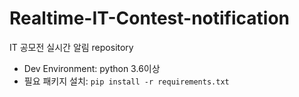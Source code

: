 # Realtime-IT-Contest-notification
IT 공모전 실시간 알림 repository
* Dev Environment: python 3.6이상
* 필요 패키지 설치: ```pip install -r requirements.txt```
